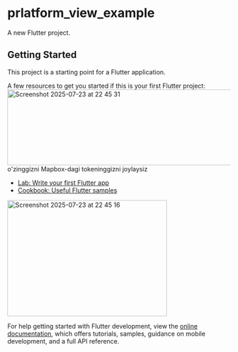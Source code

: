 # prlatform_view_example

A new Flutter project.

## Getting Started

This project is a starting point for a Flutter application.

A few resources to get you started if this is your first Flutter project:
<img width="841" height="171" alt="Screenshot 2025-07-23 at 22 45 31" src="https://github.com/user-attachments/assets/4eb85b8f-1283-4840-ae99-203bb7b60e3d" />
o'zinggizni Mapbox-dagi tokeninggizni joylaysiz

- [Lab: Write your first Flutter app](https://docs.flutter.dev/get-started/codelab)
- [Cookbook: Useful Flutter samples](https://docs.flutter.dev/cookbook)
<img width="360" height="262" alt="Screenshot 2025-07-23 at 22 45 16" src="https://github.com/user-attachments/assets/05ff6b6e-5115-4202-9604-ddaf8b629f7b" />

For help getting started with Flutter development, view the
[online documentation](https://docs.flutter.dev/), which offers tutorials,
samples, guidance on mobile development, and a full API reference.

